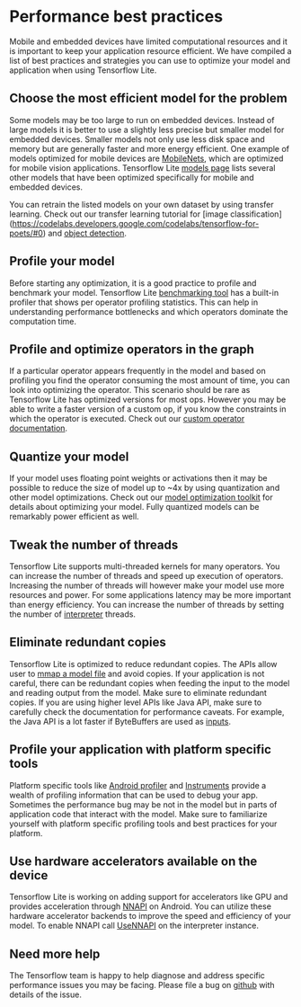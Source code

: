 
# Performance best practices

Mobile and embedded devices have limited computational resources and it is important to keep your application resource efficient. We have compiled a list of best practices and strategies you can use to optimize your model and application when using Tensorflow Lite.

## Choose the most efficient model for the problem
Some models may be too large to run on embedded devices. Instead of large models it is better to use a slightly less precise but smaller model for embedded devices. Smaller models not only use less disk space and memory but are generally faster and more energy efficient. One example of models optimized for mobile devices are [MobileNets](https://arxiv.org/abs/1704.04861), which are optimized for mobile vision applications. Tensorflow Lite [models page](models.md) lists several other models that have been optimized specifically for mobile and embedded devices.

You can retrain the listed models on your own dataset by using transfer learning. Check out our transfer learning tutorial for
[image classification] (https://codelabs.developers.google.com/codelabs/tensorflow-for-poets/#0) and
 [object detection](https://medium.com/tensorflow/training-and-serving-a-realtime-mobile-object-detector-in-30-minutes-with-cloud-tpus-b78971cf1193).


## Profile your model
Before starting any optimization, it is a good practice to profile and benchmark your model. Tensorflow Lite [benchmarking tool](../tools/benchmark) has a built-in profiler that shows per operator profiling statistics. This can help in understanding performance bottlenecks and which operators dominate the computation time.

## Profile and optimize operators in the graph
If a particular operator appears frequently in the model and based on profiling you find the operator consuming the most amount of time, you can look into optimizing the operator.
 This scenario should be rare as Tensorflow Lite has optimized versions for most ops. However you may be able to write a faster version of a custom op, if you know the constraints in which the operator is executed. Check out our [custom operator documentation](custom_operators.md).

## Quantize your model
If your model uses floating point weights or activations then it may be possible to reduce the size of model up to ~4x by using quantization and other model optimizations. Check out our [model optimization toolkit](https://www.tensorflow.org/performance/model_optimization) for details about optimizing your model. Fully quantized models can be remarkably power efficient as well.

## Tweak the number of threads
Tensorflow Lite supports multi-threaded kernels for many operators. You can increase the number of threads and speed up execution of operators. Increasing the number of threads will however make your model use more resources and power. For some applications latency may be more important than energy efficiency. You can increase the number of threads by setting the number of [interpreter](../interpreter.h) threads.

## Eliminate redundant copies
Tensorflow Lite is optimized to reduce redundant copies. The APIs allow user to [mmap a model file](https://github.com/tensorflow/tensorflow/blob/9982fd6c8831cbd2f58954f79ea71f26660393bc/tensorflow/contrib/lite/model.h#L152) and avoid copies. If your application is not careful, there can be redundant copies when feeding the input to the model and reading output from the model. Make sure to eliminate redundant copies. If you are using higher level APIs like Java API, make sure to carefully check the documentation for performance caveats. For example, the Java API is a lot faster if ByteBuffers are used as [inputs](https://github.com/tensorflow/tensorflow/blob/6305a6d83552ba6a472cd72398b60d9241467f1f/tensorflow/contrib/lite/java/src/main/java/org/tensorflow/lite/Interpreter.java#L151).

## Profile your application with platform specific tools
Platform specific tools like [Android profiler](https://developer.android.com/studio/profile/android-profiler) and [Instruments](https://help.apple.com/instruments/mac/current/) provide a wealth of profiling information that can be used to debug your app. Sometimes the performance bug may be not in the model but in parts of application code that interact with the model. Make sure to familiarize yourself with platform specific profiling tools and best practices for your platform.

## Use hardware accelerators available on the device
Tensorflow Lite is working on adding support for accelerators like GPU and provides acceleration through [NNAPI](https://developer.android.com/ndk/guides/neuralnetworks/) on Android.
You can utilize these hardware accelerator backends to improve the speed and efficiency of your model. To enable NNAPI call [UseNNAPI](https://github.com/tensorflow/tensorflow/blob/6305a6d83552ba6a472cd72398b60d9241467f1f/tensorflow/contrib/lite/interpreter.h#L334) on the interpreter instance.

## Need more help
The Tensorflow team is happy to help diagnose and address specific performance issues you may be facing. Please file a bug on [github](https://github.com/tensorflow/tensorflow/issues) with details of the issue.
